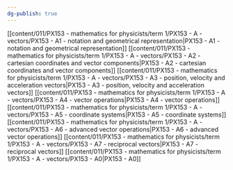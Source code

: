 ```yaml
---
dg-publish: true
---
```


[[content/011/PX153 - mathematics for physicists/term 1/PX153 - A - vectors/PX153 - A1 - notation and geometrical representation\|PX153 - A1 - notation and geometrical representation]]
[[content/011/PX153 - mathematics for physicists/term 1/PX153 - A - vectors/PX153 - A2 - cartesian coordinates and vector components\|PX153 - A2 - cartesian coordinates and vector components]]
[[content/011/PX153 - mathematics for physicists/term 1/PX153 - A - vectors/PX153 - A3 - position, velocity and acceleration vectors\|PX153 - A3 - position, velocity and acceleration vectors]]
[[content/011/PX153 - mathematics for physicists/term 1/PX153 - A - vectors/PX153 - A4 - vector operations\|PX153 - A4 - vector operations]]
[[content/011/PX153 - mathematics for physicists/term 1/PX153 - A - vectors/PX153 - A5 - coordinate systems\|PX153 - A5 - coordinate systems]]
[[content/011/PX153 - mathematics for physicists/term 1/PX153 - A - vectors/PX153 - A6 - advanced vector operations\|PX153 - A6 - advanced vector operations]]
[[content/011/PX153 - mathematics for physicists/term 1/PX153 - A - vectors/PX153 - A7 - reciprocal vectors\|PX153 - A7 - reciprocal vectors]]
[[content/011/PX153 - mathematics for physicists/term 1/PX153 - A - vectors/PX153 - A0\|PX153 - A0]]
